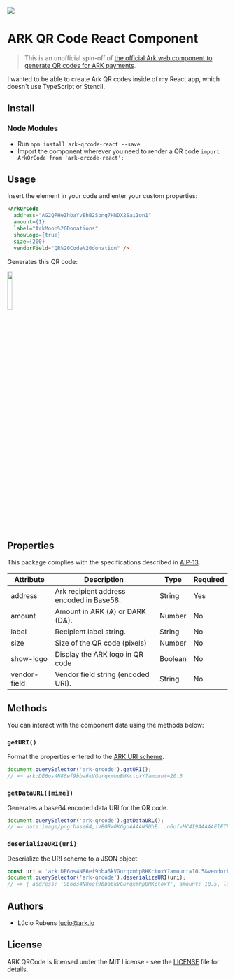![](https://user-images.githubusercontent.com/4539235/35275160-96fc3da0-001d-11e8-9908-e43d0e40bac9.png)

# ARK QR Code React Component

> This is an unofficial spin-off of [the official Ark web component to generate QR codes for ARK payments](https://github.com/ArkEcosystem/ark-qrcode).

I wanted to be able to create Ark QR codes inside of my React app, which doesn't use TypeScript or Stencil.

## Install

### Node Modules
- Run `npm install ark-qrcode-react --save`
- Import the component wherever you need to render a QR code `import ArkQrCode from 'ark-qrcode-react';`

## Usage

Insert the element in your code and enter your custom properties:

```html
<ArkQrCode
  address="AG2QPHeZhbaYvEhB2Sbng7HNDX2Sai1on1"
  amount={1}
  label="ArkMoon%20Donations"
  showLogo={true}
  size={200}
  vendorField="QR%20Code%20donation" />
```

Generates this QR code:

<img src="https://i.imgur.com/VEGA4gO.png" width="15%">

## Properties

This package complies with the specifications described in [AIP-13](https://github.com/ArkEcosystem/AIPs/blob/master/AIPS/aip-13.md).

| Attribute | Description | Type | Required |
| --- | --- | --- | --- |
| address | Ark recipient address encoded in Base58. | String | Yes |
| amount | Amount in ARK (Ѧ) or DARK (DѦ). | Number | No |
| label | Recipient label string. | String | No |
| size | Size of the QR code (pixels) | Number | No |
| show-logo | Display the ARK logo in QR code | Boolean | No |
| vendor-field | Vendor field string (encoded URI). | String | No |

## Methods

You can interact with the component data using the methods below:

### `getURI()`

Format the properties entered to the [ARK URI scheme](https://github.com/ArkEcosystem/AIPs/blob/master/AIPS/aip-13.md#simpler-syntax).

```javascript
document.querySelector('ark-qrcode').getURI();
// => ark:DE6os4N86ef9bba6kVGurqxmhpBHKctoxY?amount=20.3
```

### `getDataURL([mime])`

Generates a base64 encoded data URI for the QR code.

```javascript
document.querySelector('ark-qrcode').getDataURL();
// => data:image/png;base64,iVBORw0KGgoAAAANSUhE...n6ofvMC4I9AAAAAElFTkSuQmCC
```

### `deserializeURI(uri)`

Deserialize the URI scheme to a JSON object.

```javascript
const uri = 'ark:DE6os4N86ef9bba6kVGurqxmhpBHKctoxY?amount=10.5&vendorField=Hello%20Ark!';
document.querySelector('ark-qrcode').deserializeURI(uri);
// => { address: 'DE6os4N86ef9bba6kVGurqxmhpBHKctoxY', amount: 10.5, label: null, vendorField: 'Hello Ark!' }
```

## Authors

- Lúcio Rubens <lucio@ark.io>

## License

ARK QRCode is licensed under the MIT License - see the [LICENSE](./LICENSE) file for details.
